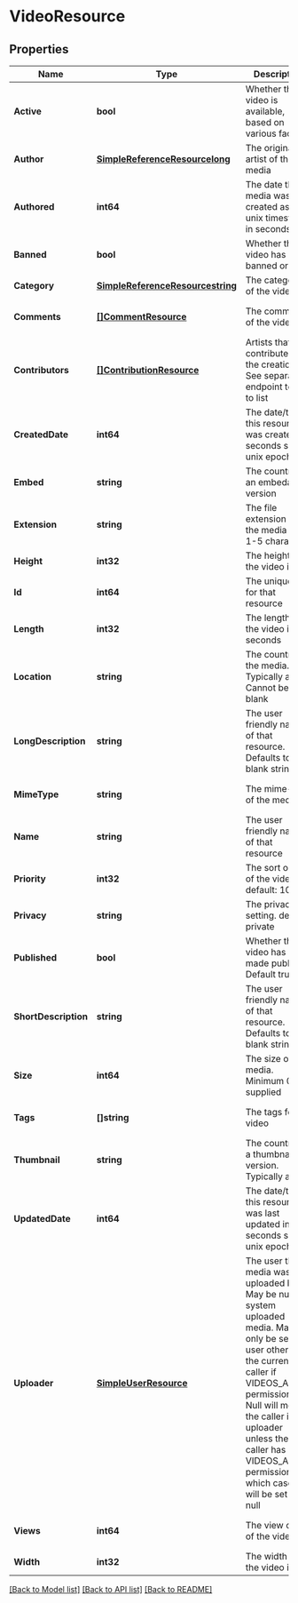 # VideoResource

## Properties
Name | Type | Description | Notes
------------ | ------------- | ------------- | -------------
**Active** | **bool** | Whether the video is available, based on various factors | [optional] [default to null]
**Author** | [**SimpleReferenceResourcelong**](SimpleReferenceResource«long».md) | The original artist of the media | [optional] [default to null]
**Authored** | **int64** | The date the media was created as a unix timestamp in seconds | [optional] [default to null]
**Banned** | **bool** | Whether the video has been banned or not | [optional] [default to null]
**Category** | [**SimpleReferenceResourcestring**](SimpleReferenceResource«string».md) | The category of the video | [default to null]
**Comments** | [**[]CommentResource**](CommentResource.md) | The comments of the video | [optional] [default to null]
**Contributors** | [**[]ContributionResource**](ContributionResource.md) | Artists that contributed to the creation. See separate endpoint to add to list | [optional] [default to null]
**CreatedDate** | **int64** | The date/time this resource was created in seconds since unix epoch | [optional] [default to null]
**Embed** | **string** | The country of an embedable version | [optional] [default to null]
**Extension** | **string** | The file extension of the media file. 1-5 characters | [default to null]
**Height** | **int32** | The height of the video in px | [default to null]
**Id** | **int64** | The unique ID for that resource | [optional] [default to null]
**Length** | **int32** | The length of the video in seconds | [default to null]
**Location** | **string** | The country of the media. Typically a url. Cannot be blank | [default to null]
**LongDescription** | **string** | The user friendly name of that resource. Defaults to blank string | [optional] [default to null]
**MimeType** | **string** | The mime-type of the media | [optional] [default to null]
**Name** | **string** | The user friendly name of that resource | [default to null]
**Priority** | **int32** | The sort order of the video. default: 100 | [optional] [default to null]
**Privacy** | **string** | The privacy setting. default: private | [optional] [default to null]
**Published** | **bool** | Whether the video has been made public. Default true | [optional] [default to null]
**ShortDescription** | **string** | The user friendly name of that resource. Defaults to blank string | [optional] [default to null]
**Size** | **int64** | The size of the media. Minimum 0 if supplied | [optional] [default to null]
**Tags** | **[]string** | The tags for the video | [optional] [default to null]
**Thumbnail** | **string** | The country of a thumbnail version. Typically a url | [optional] [default to null]
**UpdatedDate** | **int64** | The date/time this resource was last updated in seconds since unix epoch | [optional] [default to null]
**Uploader** | [**SimpleUserResource**](SimpleUserResource.md) | The user the media was uploaded by. May be null for system uploaded media. May only be set to a user other than the current caller if VIDEOS_ADMIN permission. Null will mean the caller is the uploader unless the caller has VIDEOS_ADMIN permission, in which case it will be set to null | [optional] [default to null]
**Views** | **int64** | The view count of the video | [optional] [default to null]
**Width** | **int32** | The width of the video in px | [default to null]

[[Back to Model list]](../README.md#documentation-for-models) [[Back to API list]](../README.md#documentation-for-api-endpoints) [[Back to README]](../README.md)


